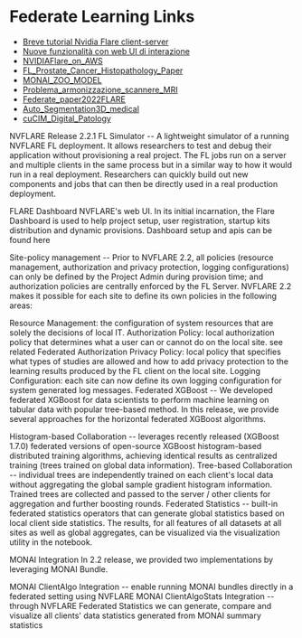 # Federate Learning Links
- [Breve tutorial Nvidia Flare client-server](https://www.youtube.com/watch?v=8x7oY3xAgek)
- [Nuove funzionalità con web UI di interazione](https://developer.nvidia.com/blog/federated-learning-from-simulation-to-production-with-nvidia-flare/)
- [NVIDIAFlare_on_AWS](https://www.youtube.com/watch?v=4Yz_A0X04j0)
- [FL_Prostate_Cancer_Histopathology_Paper](https://arxiv.org/pdf/2206.05617.pdf)
- [MONAI_ZOO_MODEL](https://developer.nvidia.com/blog/open-source-healthcare-ai-innovation-continues-to-expand-with-monai-1-0/)
- [Problema_armonizzazione_scannere_MRI](https://www.sciencedirect.com/science/article/abs/pii/S0730725X18306490)
- [Federate_paper2022FLARE](https://arxiv.org/pdf/2210.13291.pdf)
- [Auto_Segmentation3D_medical](https://github.com/perslev/MultiPlanarUNet)
- [cuCIM_Digital_Patology](https://developer.nvidia.com/blog/accelerating-digital-pathology-workflows-using-cucim-and-nvidia-gpudirect-storage/)


NVFLARE Release 2.2.1
FL Simulator -- A lightweight simulator of a running NVFLARE FL deployment. It allows researchers to test and debug their application without provisioning a real project. The FL jobs run on a server and multiple clients in the same process but in a similar way to how it would run in a real deployment. Researchers can quickly build out new components and jobs that can then be directly used in a real production deployment.

FLARE Dashboard NVFLARE's web UI. In its initial incarnation, the Flare Dashboard is used to help project setup, user registration, startup kits distribution and dynamic provisions. Dashboard setup and apis can be found here

Site-policy management -- Prior to NVFLARE 2.2, all policies (resource management, authorization and privacy protection, logging configurations) can only be defined by the Project Admin during provision time; and authorization policies are centrally enforced by the FL Server. NVFLARE 2.2 makes it possible for each site to define its own policies in the following areas:

Resource Management: the configuration of system resources that are solely the decisions of local IT.
Authorization Policy: local authorization policy that determines what a user can or cannot do on the local site. see related Federated Authorization
Privacy Policy: local policy that specifies what types of studies are allowed and how to add privacy protection to the learning results produced by the FL client on the local site.
Logging Configuration: each site can now define its own logging configuration for system generated log messages.
Federated XGBoost -- We developed federated XGBoost for data scientists to perform machine learning on tabular data with popular tree-based method. In this release, we provide several approaches for the horizontal federated XGBoost algorithms.

Histogram-based Collaboration -- leverages recently released (XGBoost 1.7.0) federated versions of open-source XGBoost histogram-based distributed training algorithms, achieving identical results as centralized training (trees trained on global data information).
Tree-based Collaboration -- individual trees are independently trained on each client's local data without aggregating the global sample gradient histogram information. Trained trees are collected and passed to the server / other clients for aggregation and further boosting rounds.
Federated Statistics -- built-in federated statistics operators that can generate global statistics based on local client side statistics. The results, for all features of all datasets at all sites as well as global aggregates, can be visualized via the visualization utility in the notebook.

MONAI Integration In 2.2 release, we provided two implementations by leveraging MONAI Bundle.

MONAI ClientAlgo Integration -- enable running MONAI bundles directly in a federated setting using NVFLARE
MONAI ClientAlgoStats Integration -- through NVFLARE Federated Statistics we can generate, compare and visualize all clients' data statistics generated from MONAI summary statistics

